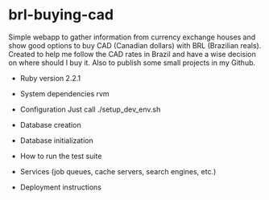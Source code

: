 # brl-buying-cad
Simple webapp to gather information from currency exchange houses and show good options to buy CAD (Canadian dollars) with BRL (Brazilian reals).
Created to help me follow the CAD rates in Brazil and have a wise decision on where should I buy it. Also to publish some small projects in my Github.

* Ruby version
2.2.1

* System dependencies
rvm

* Configuration
Just call ./setup_dev_env.sh

* Database creation

* Database initialization

* How to run the test suite

* Services (job queues, cache servers, search engines, etc.)

* Deployment instructions

